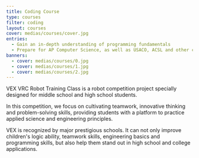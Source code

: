 ```yaml
---
title: Coding Course
type: courses
filter: coding
layout: courses
cover: medias/courses/cover.jpg
entries:
  - Gain an in-depth understanding of programming fundamentals
  - Prepare for AP Computer Science, as well as USACO, ACSL and other competitions
banners:
  - cover: medias/courses/0.jpg
  - cover: medias/courses/1.jpg
  - cover: medias/courses/2.jpg
---
```


VEX VRC Robot Training Class is a robot competition project specially designed for middle school and high school students.

In this competition, we focus on cultivating teamwork, innovative thinking and problem-solving skills, providing students with a platform to practice applied science and engineering principles.

VEX is recognized by major prestigious schools. It can not only improve children's logic ability, teamwork skills, engineering basics and programming skills, but also help them stand out in high school and college applications.
